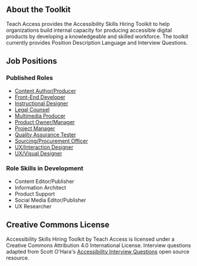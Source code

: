 ## About the Toolkit
Teach Access provides the Accessibility Skills Hiring Toolkit to help organizations build internal capacity for producing accessible digital products by developing a knowledgeable and skilled workforce. The toolkit currently provides Position Description Language and Interview Questions.

## Job Positions

### Published Roles
- [Content Author/Producer](https://teachaccess.github.io/accessibility-skills-hiring-toolkit/roles/content-author-producer)
- [Front-End Developer](https://teachaccess.github.io/accessibility-skills-hiring-toolkit/roles/front-end-developer)
- [Instructional Designer](https://teachaccess.github.io/accessibility-skills-hiring-toolkit/roles/instructional-designer)
- [Legal Counsel](https://teachaccess.github.io/accessibility-skills-hiring-toolkit/roles/legal-counsel)
- [Multimedia Producer](https://teachaccess.github.io/accessibility-skills-hiring-toolkit/roles/multimedia-producer)
- [Product Owner/Manager](https://teachaccess.github.io/accessibility-skills-hiring-toolkit/roles/product-owner-manager)
- [Project Manager](https://teachaccess.github.io/accessibility-skills-hiring-toolkit/roles/project-manager)
- [Quality Assurance Tester](https://teachaccess.github.io/accessibility-skills-hiring-toolkit/roles/quality-assurance-tester)
- [Sourcing/Procurement Officer](https://teachaccess.github.io/accessibility-skills-hiring-toolkit/roles/sourcing-procurement-officer)
- [UX/Interaction Designer](https://teachaccess.github.io/accessibility-skills-hiring-toolkit/roles/ux-interaction-designer)
- [UX/Visual Designer](https://teachaccess.github.io/accessibility-skills-hiring-toolkit/roles/ux-visual-designer)

### Role Skills in Development
- Content Editor/Publisher
- Information Architect
- Product Support
- Social Media Editor/Publisher
- UX Researcher

## Creative Commons License
Accessibility Skills Hiring Toolkit by Teach Access is licensed under a Creative Commons Attribution 4.0 International License. Interview questions adapted from Scott O'Hara's [Accessibility Interview Questions](https://scottaohara.github.io/accessibility_interview_questions/) open source resource.
